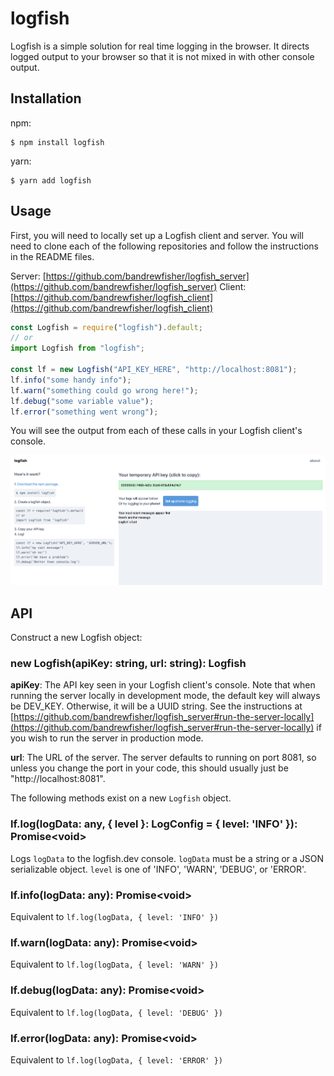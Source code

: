 # logfish

Logfish is a simple solution for real time logging in the browser. It directs logged output to your browser so that it is not mixed in with other console output.

## Installation

npm:

```
$ npm install logfish
```

yarn:

```
$ yarn add logfish
```

## Usage

First, you will need to locally set up a Logfish client and server. You will need to clone each of the following repositories and follow the instructions in the README files.

Server: [https://github.com/bandrewfisher/logfish_server](https://github.com/bandrewfisher/logfish_server)
Client: [https://github.com/bandrewfisher/logfish_client](https://github.com/bandrewfisher/logfish_client)

```js
const Logfish = require("logfish").default;
// or
import Logfish from "logfish";

const lf = new Logfish("API_KEY_HERE", "http://localhost:8081");
lf.info("some handy info");
lf.warn("something could go wrong here!");
lf.debug("some variable value");
lf.error("something went wrong");
```

You will see the output from each of these calls in your Logfish client's console.

![Logfish console](./images/console.png)

## API

Construct a new Logfish object:

### new Logfish(apiKey: string, url: string): Logfish

**apiKey**: The API key seen in your Logfish client's console. Note that when running the server locally in development mode, the default key will always be DEV_KEY. Otherwise, it will be a UUID string. See the instructions at [https://github.com/bandrewfisher/logfish_server#run-the-server-locally](https://github.com/bandrewfisher/logfish_server#run-the-server-locally) if you wish to run the server in production mode.

**url**: The URL of the server. The server defaults to running on port 8081, so unless you change the port in your code, this should usually just be "http://localhost:8081".

The following methods exist on a new `Logfish` object.

### lf.log(logData: any, { level }: LogConfig = { level: 'INFO' }): Promise\<void\>

Logs `logData` to the logfish.dev console. `logData` must be a string or a JSON serializable object.
`level` is one of 'INFO', 'WARN', 'DEBUG', or 'ERROR'.

### lf.info(logData: any): Promise\<void\>

Equivalent to `lf.log(logData, { level: 'INFO' })`

### lf.warn(logData: any): Promise\<void\>

Equivalent to `lf.log(logData, { level: 'WARN' })`

### lf.debug(logData: any): Promise\<void\>

Equivalent to `lf.log(logData, { level: 'DEBUG' })`

### lf.error(logData: any): Promise\<void\>

Equivalent to `lf.log(logData, { level: 'ERROR' })`

